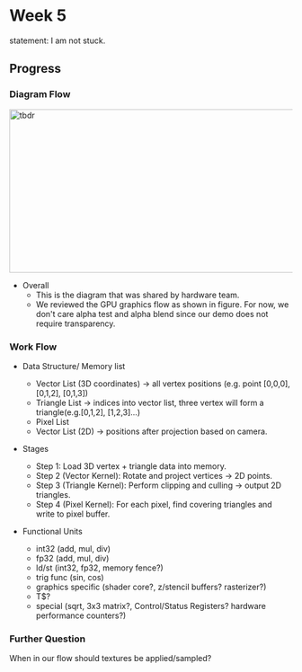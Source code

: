 # Week 5
statement: I am not stuck.
## Progress
### Diagram Flow
<img width="1266" height="291" alt="tbdr" src="https://github.com/user-attachments/assets/1f7ec4a6-f6c6-4564-8764-d94fbd8c7942" />

- Overall
  - This is the diagram that was shared by hardware team. 
  - We reviewed the GPU graphics flow as shown in figure. For now, we don't care alpha test and alpha blend since our demo does not require transparency.

### Work Flow
- Data Structure/ Memory list
  - Vector List (3D coordinates) -> all vertex positions (e.g. point [0,0,0], [0,1,2], [0,1,3])
  - Triangle List -> indices into vector list, three vertex will form a triangle(e.g.[0,1,2], [1,2,3]...)
  - Pixel List
  - Vector List (2D) -> positions after projection based on camera.

- Stages
  - Step 1: Load 3D vertex + triangle data into memory.
  - Step 2 (Vector Kernel): Rotate and project vertices -> 2D points.
  - Step 3 (Triangle Kernel): Perform clipping and culling -> output 2D triangles.
  - Step 4 (Pixel Kernel): For each pixel, find covering triangles and write to pixel buffer.

- Functional Units  
  - int32 (add, mul, div)
  - fp32 (add, mul, div)
  - ld/st (int32, fp32, memory fence?)
  - trig func (sin, cos)
  - graphics specific (shader core?, z/stencil buffers? rasterizer?)
  - T$?
  - special (sqrt, 3x3 matrix?, Control/Status Registers? hardware performance counters?)

### Further Question
When in our flow should textures be applied/sampled?
